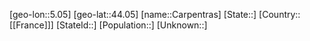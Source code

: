 ﻿---
location: [44.05,5.05]
type: City
tags:
- geo/City


SpocWebEntityId: 29491
isDeleted: false
confidential: public

---
[geo-lon::5.05]
[geo-lat::44.05]
[name::Carpentras]
[State::]
[Country::[[France]]]
[StateId::]
[Population::]
[Unknown::]

